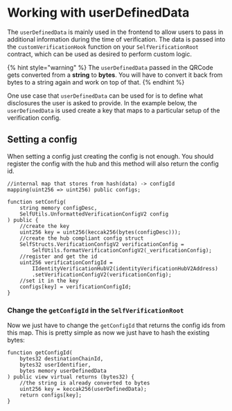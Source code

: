 # Working with userDefinedData

The `userDefinedData` is mainly used in the frontend to allow users to pass in additional information during the time of verification. The data is passed into the `customVerificationHook` function on your `SelfVerificationRoot` contract, which can be used as desired to perform custom logic.

{% hint style="warning" %}
The `userDefinedData` passed in the QRCode gets converted from a **string** to **bytes**. You will have to convert it back from bytes to a string again and work on top of that.&#x20;
{% endhint %}

One use case that `userDefinedData` can be used for is to define what disclosures the user is asked to provide. In the example below, the `userDefinedData` is used create a key that maps to a particular setup of the verification config.&#x20;

## Setting a config

When setting a config just creating the config is not enough. You should register the config with the hub and this method will also return the config id.&#x20;

```solidity
//internal map that stores from hash(data) -> configId
mapping(uint256 => uint256) public configs;

function setConfig(
    string memory configDesc, 
    SelfUtils.UnformattedVerificationConfigV2 config
) public {
    //create the key
    uint256 key = uint256(keccak256(bytes(configDesc)));
    //create the hub compliant config struct
    SelfStructs.VerificationConfigV2 verificationConfig = 
        SelfUtils.formatVerificationConfigV2(_verificationConfig);
    //register and get the id
    uint256 verificationConfigId = 
        IIdentityVerificationHubV2(identityVerificationHubV2Address)
        .setVerificationConfigV2(verificationConfig);
    //set it in the key
    configs[key] = verificationConfigId;
}
```

### Change the `getConfigId` in the `SelfVerificationRoot`

Now we just have to change the `getConfigId` that returns the config ids from this map. This is pretty simple as now we just have to hash the existing bytes:&#x20;

```solidity
function getConfigId(
    bytes32 destinationChainId,
    bytes32 userIdentifier,
    bytes memory userDefinedData
) public view virtual returns (bytes32) {
    //the string is already converted to bytes
    uint256 key = keccak256(userDefinedData);
    return configs[key];
}
```
